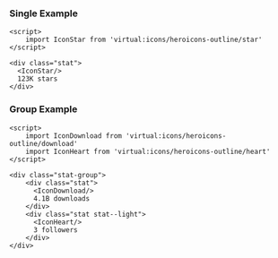 ### Single Example

```svelte example raised
<script>
    import IconStar from 'virtual:icons/heroicons-outline/star'
</script>

<div class="stat">
  <IconStar/>
  123K stars
</div>
```

### Group Example

```svelte example raised
<script>
    import IconDownload from 'virtual:icons/heroicons-outline/download'
    import IconHeart from 'virtual:icons/heroicons-outline/heart'
</script>

<div class="stat-group">
    <div class="stat">
      <IconDownload/>
      4.1B downloads
    </div>
    <div class="stat stat--light">
      <IconHeart/>
      3 followers
    </div>
</div>
```
